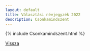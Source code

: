 ```yaml
---
layout: default
title: Választási névjegyzék 2022
description: Csonkamindszent
---
```


{% include Csonkamindszent.html %}

[Vissza](./)